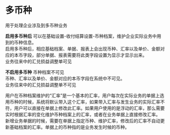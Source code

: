 # 多币种

用于处理企业涉及到多币种业务  

**启用多币种后**
可以在基础设置-收付结算设置-币种档案，维护企业实际业务中用到的币种信息。  
启用多币种后，相应基础档案、单据、报表上会出现币种、汇率以及单价、金额对应的本币字段，部分单据、报表需要将此类字段设置为显示才显示出来。  
业务往来中的汇兑损益调整单可见  

**不启用多币种**
币种档案不可见  
币种、汇率以及单价、金额对应的本币字段在系统中不可见。  
业务往来中的汇兑损益调整单不可见  


用户在币种档案维护的“汇率”是一个基本的汇率，用户每次在实际业务的单据上选用币种的时候，系统将默认带入这个汇率，如果带入汇率与发生业务的实际汇率不符，用户可以直接在单据上修改此汇率。如果用户使用的是浮动的汇率，那么需要实时根据汇率的变化维护币种档案上的汇率，或者在业务单据上直接修改汇率。  
新增业务单据的时候，需要在单据上指定币种、维护汇率，修改后的汇率不自动更新基础档案的汇率。单据上的币种指的是业务发生时候的币种。  
